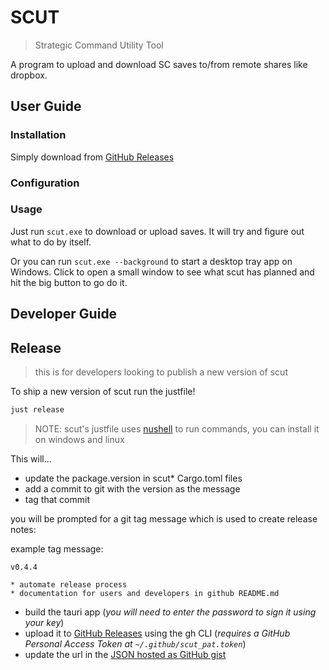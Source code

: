 # SCUT

> Strategic Command Utility Tool

A program to upload and download SC saves to/from remote shares like dropbox.

## User Guide

### Installation

Simply download from [GitHub Releases](https://github.com/drmason13/scut/releases)

### Configuration

### Usage

Just run `scut.exe` to download or upload saves. It will try and figure out what to do by itself.

Or you can run `scut.exe --background` to start a desktop tray app on Windows.
Click to open a small window to see what scut has planned and hit the big button to go do it.

## Developer Guide

## Release

> this is for developers looking to publish a new version of scut

To ship a new version of scut run the justfile!

```sh
just release
```

> NOTE: scut's justfile uses [nushell](https://www.nushell.sh/book/installation.html) to run commands, you can install it on windows and linux

This will...
  * update the package.version in scut* Cargo.toml files
  * add a commit to git with the version as the message
  * tag that commit

you will be prompted for a git tag message which is used to create release notes:

example tag message:
```
v0.4.4

* automate release process
* documentation for users and developers in github README.md
```

  * build the tauri app (*you will need to enter the password to sign it using your key*)
  * upload it to [GitHub Releases](https://github.com/drmason13/scut/releases) using the gh CLI (*requires a GitHub Personal Access Token at `~/.github/scut_pat.token`*)
  * update the url in the [JSON hosted as GitHub gist](https://gist.github.com/drmason13/27d0e797ea86132427cbc7674298e612/edit)
